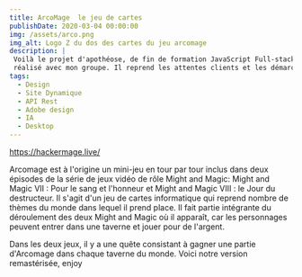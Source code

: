 ```yaml
---
title: ArcoMage  le jeu de cartes
publishDate: 2020-03-04 00:00:00
img: /assets/arco.png
img_alt: Logo Z du dos des cartes du jeu arcomage
description: |
 Voilà le projet d'apothéose, de fin de formation JavaScript Full-stack de l'Ecole O'Clock,
 réalisé avec mon groupe. Il reprend les attentes clients et les démarches depuis les users stories, les wireframes, en passant par des plannifications,la répartition des rôles, le    développement, le débuggage, et le déploiement de l'application 
tags:
  - Design
  - Site Dynamique
  - API Rest
  - Adobe design
  - IA
  - Desktop
---
```


https://hackermage.live/

 Arcomage est à l'origine un mini-jeu en tour par tour inclus dans deux épisodes de la série de jeux vidéo de rôle Might and Magic:
Might and Magic VII : Pour le sang et l'honneur et Might and Magic VIII : le Jour du destructeur.
 Il s'agit d'un jeu de cartes informatique qui reprend nombre de thèmes du monde dans lequel il prend place.
 Il fait partie intégrante du déroulement des deux Might and Magic où il apparaît, car les personnages peuvent entrer dans une taverne et jouer pour de l'argent.

Dans les deux jeux, il y a une quête consistant à gagner une partie d'Arcomage dans chaque taverne du monde.
Voici notre version remastérisée, enjoy
